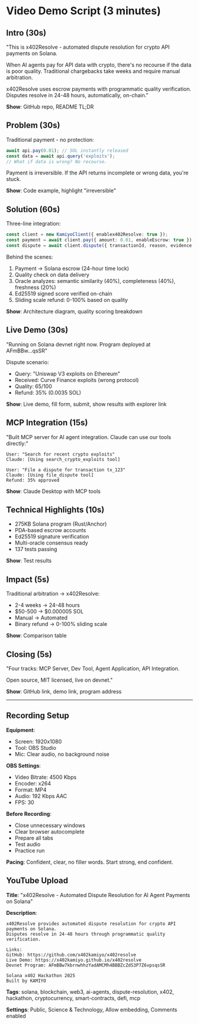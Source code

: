 # Video Demo Script (3 minutes)

## Intro (30s)
"This is x402Resolve - automated dispute resolution for crypto API payments on Solana.

When AI agents pay for API data with crypto, there's no recourse if the data is poor quality. Traditional chargebacks take weeks and require manual arbitration.

x402Resolve uses escrow payments with programmatic quality verification. Disputes resolve in 24-48 hours, automatically, on-chain."

**Show**: GitHub repo, README TL;DR

## Problem (30s)
Traditional payment - no protection:
```typescript
await api.pay(0.01); // SOL instantly released
const data = await api.query('exploits');
// What if data is wrong? No recourse.
```

Payment is irreversible. If the API returns incomplete or wrong data, you're stuck.

**Show**: Code example, highlight "irreversible"

## Solution (60s)
Three-line integration:
```typescript
const client = new KamiyoClient({ enablex402Resolve: true });
const payment = await client.pay({ amount: 0.01, enableEscrow: true });
const dispute = await client.dispute({ transactionId, reason, evidence });
```

Behind the scenes:
1. Payment → Solana escrow (24-hour time lock)
2. Quality check on data delivery
3. Oracle analyzes: semantic similarity (40%), completeness (40%), freshness (20%)
4. Ed25519 signed score verified on-chain
5. Sliding scale refund: 0-100% based on quality

**Show**: Architecture diagram, quality scoring breakdown

## Live Demo (30s)
"Running on Solana devnet right now. Program deployed at AFmBBw...qsSR"

Dispute scenario:
- Query: "Uniswap V3 exploits on Ethereum"
- Received: Curve Finance exploits (wrong protocol)
- Quality: 65/100
- Refund: 35% (0.0035 SOL)

**Show**: Live demo, fill form, submit, show results with explorer link

## MCP Integration (15s)
"Built MCP server for AI agent integration. Claude can use our tools directly:"

```
User: "Search for recent crypto exploits"
Claude: [Using search_crypto_exploits tool]

User: "File a dispute for transaction tx_123"
Claude: [Using file_dispute tool]
Refund: 35% approved
```

**Show**: Claude Desktop with MCP tools

## Technical Highlights (10s)
- 275KB Solana program (Rust/Anchor)
- PDA-based escrow accounts
- Ed25519 signature verification
- Multi-oracle consensus ready
- 137 tests passing

**Show**: Test results

## Impact (5s)
Traditional arbitration → x402Resolve:
- 2-4 weeks → 24-48 hours
- $50-500 → $0.000005 SOL
- Manual → Automated
- Binary refund → 0-100% sliding scale

**Show**: Comparison table

## Closing (5s)
"Four tracks: MCP Server, Dev Tool, Agent Application, API Integration.

Open source, MIT licensed, live on devnet."

**Show**: GitHub link, demo link, program address

---

## Recording Setup

**Equipment**:
- Screen: 1920x1080
- Tool: OBS Studio
- Mic: Clear audio, no background noise

**OBS Settings**:
- Video Bitrate: 4500 Kbps
- Encoder: x264
- Format: MP4
- Audio: 192 Kbps AAC
- FPS: 30

**Before Recording**:
- Close unnecessary windows
- Clear browser autocomplete
- Prepare all tabs
- Test audio
- Practice run

**Pacing**: Confident, clear, no filler words. Start strong, end confident.

## YouTube Upload

**Title**: "x402Resolve - Automated Dispute Resolution for AI Agent Payments on Solana"

**Description**:
```
x402Resolve provides automated dispute resolution for crypto API payments on Solana.
Disputes resolve in 24-48 hours through programmatic quality verification.

Links:
GitHub: https://github.com/x402kamiyo/x402resolve
Live Demo: https://x402kamiyo.github.io/x402resolve
Devnet Program: AFmBBw7kbrnwhhzYadAMCMh4BBBZcZdS3P7Z6vpsqsSR

Solana x402 Hackathon 2025
Built by KAMIYO
```

**Tags**: solana, blockchain, web3, ai-agents, dispute-resolution, x402, hackathon, cryptocurrency, smart-contracts, defi, mcp

**Settings**: Public, Science & Technology, Allow embedding, Comments enabled
